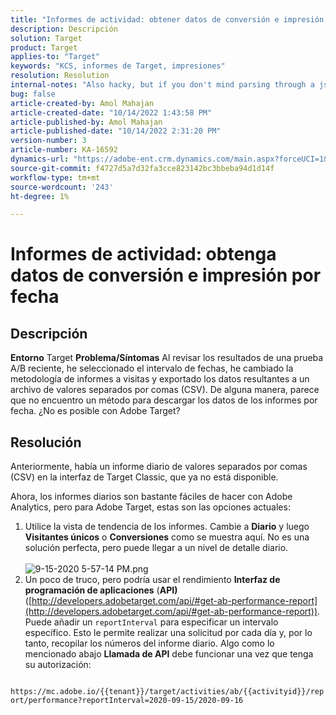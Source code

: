 ```yaml
---
title: "Informes de actividad: obtener datos de conversión e impresión por fecha"
description: Descripción
solution: Target
product: Target
applies-to: "Target"
keywords: "KCS, informes de Target, impresiones"
resolution: Resolution
internal-notes: "Also hacky, but if you don't mind parsing through a json file for the data, the UI makes a request to get that daily data when you load the trend report above you could grab. If you monitor the network calls it should be one with the file name of performance.at.json."
bug: false
article-created-by: Amol Mahajan
article-created-date: "10/14/2022 1:43:58 PM"
article-published-by: Amol Mahajan
article-published-date: "10/14/2022 2:31:20 PM"
version-number: 3
article-number: KA-16592
dynamics-url: "https://adobe-ent.crm.dynamics.com/main.aspx?forceUCI=1&pagetype=entityrecord&etn=knowledgearticle&id=0c11673f-c64b-ed11-bba2-002248086cae"
source-git-commit: f4727d5a7d32fa3cce823142bc3bbeba94d1d14f
workflow-type: tm+mt
source-wordcount: '243'
ht-degree: 1%

---
```


# Informes de actividad: obtenga datos de conversión e impresión por fecha

## Descripción

<b>Entorno</b>
Target
<b>Problema/Síntomas</b>
Al revisar los resultados de una prueba A/B reciente, he seleccionado el intervalo de fechas, he cambiado la metodología de informes a visitas y exportado los datos resultantes a un archivo de valores separados por comas (CSV). De alguna manera, parece que no encuentro un método para descargar los datos de los informes por fecha. ¿No es posible con Adobe Target?




## Resolución


Anteriormente, había un informe diario de valores separados por comas (CSV) en la interfaz de Target Classic, que ya no está disponible.

Ahora, los informes diarios son bastante fáciles de hacer con Adobe Analytics, pero para Adobe Target, estas son las opciones actuales:

1. Utilice la vista de tendencia de los informes. Cambie a <b>Diario</b> y luego <b>Visitantes únicos</b> o <b>Conversiones</b> como se muestra aquí. No es una solución perfecta, pero puede llegar a un nivel de detalle diario.<br>\
   ![9-15-2020 5-57-14 PM.png](https://experienceleaguecommunities.adobe.com/t5/image/serverpage/image-id/26856iB79D1F7E2EB217FD/image-size/medium?v=1.0&amp;amp;px=400)
2. Un poco de truco, pero podría usar el rendimiento <b>Interfaz de programación de aplicaciones</b> (<b>API)</b> ([http://developers.adobetarget.com/api/#get-ab-performance-report](http://developers.adobetarget.com/api/#get-ab-performance-report)). Puede añadir un `reportInterval` para especificar un intervalo específico. Esto le permite realizar una solicitud por cada día y, por lo tanto, recopilar los números del informe diario. Algo como lo mencionado abajo <b>Llamada de API</b> debe funcionar una vez que tenga su autorización:


`      https://mc.adobe.io/{{tenant}}/target/activities/ab/{{activityid}}/report/performance?reportInterval=2020-09-15/2020-09-16`


